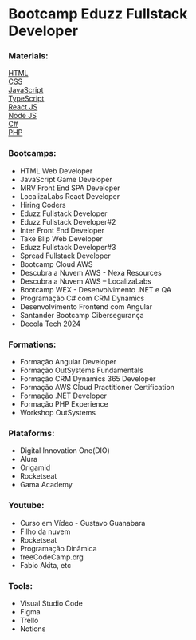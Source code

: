 # Bootcamp Eduzz Fullstack Developer

### Materials:

[HTML](https://developer.mozilla.org/pt-BR/docs/Web/HTML)
<br/>
[CSS](https://developer.mozilla.org/pt-BR/docs/Web/CSS)
<br/>
[JavaScript](https://developer.mozilla.org/pt-BR/docs/Web/JavaScript)
<br/>
[TypeScript](https://www.typescriptlang.org/)
<br/>
[React JS](https://pt-br.reactjs.org/)
<br/>
[Node JS](https://nodejs.org/en/docs/)
<br/>
[C#](https://learn.microsoft.com/pt-br/dotnet/csharp/)
<br/>
[PHP](https://www.php.net/docs.php)

### Bootcamps:

* HTML Web Developer
* JavaScript Game Developer
* MRV Front End SPA Developer
* LocalizaLabs React Developer
* Hiring Coders
* Eduzz Fullstack Developer
* Eduzz Fullstack Developer#2
* Inter Front End Developer
* Take Blip Web Developer
* Eduzz Fullstack Developer#3
* Spread Fullstack Developer
* Bootcamp Cloud AWS
* Descubra a Nuvem AWS - Nexa Resources
* Descubra a Nuvem AWS – LocalizaLabs
* Bootcamp WEX - Desenvolvimento .NET e QA
* Programação C# com CRM Dynamics
* Desenvolvimento Frontend com Angular
* Santander Bootcamp Cibersegurança
* Decola Tech 2024
  

### Formations:

* Formação Angular Developer
* Formação OutSystems Fundamentals
* Formação CRM Dynamics 365 Developer
* Formação AWS Cloud Practitioner Certification
* Formação .NET Developer
* Formação PHP Experience
* Workshop OutSystems


### Plataforms:

* Digital Innovation One(DIO)
* Alura
* Origamid
* Rocketseat
* Gama Academy

### Youtube:

* Curso em Vídeo - Gustavo Guanabara
* Filho da nuvem
* Rocketseat 
* Programação Dinâmica
* freeCodeCamp.org 
* Fabio Akita, etc

### Tools:

* Visual Studio Code
* Figma
* Trello
* Notions
